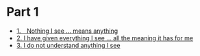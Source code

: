 # Part 1

 * [1.&emsp;Nothing I see … means anything](./1-nothing-i-see-means-anything/)
 * [2. I have given everything I see … all the meaning it has for me](./2-i-have-given-everything-i-see-all-the-meaning-it-has-for-me/)
 * [3. I do not understand anything I see](./3-i-do-not-understand-anything-i-see/)

